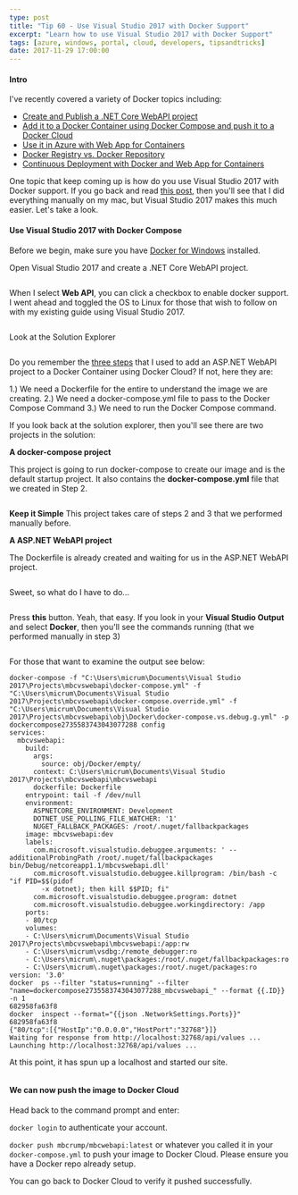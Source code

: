 ```yaml
---
type: post
title: "Tip 60 - Use Visual Studio 2017 with Docker Support"
excerpt: "Learn how to use Visual Studio 2017 with Docker Support"
tags: [azure, windows, portal, cloud, developers, tipsandtricks]
date: 2017-11-29 17:00:00
---
```



#### Intro

I've recently covered a variety of Docker topics including:

* [Create and Publish a .NET Core WebAPI project](http://www.michaelcrump.net/azure-tips-and-tricks54/)
* [Add it to a Docker Container using Docker Compose and push it to a Docker Cloud](http://www.michaelcrump.net/azure-tips-and-tricks55/)
* [Use it in Azure with Web App for Containers](http://www.michaelcrump.net/azure-tips-and-tricks56/)
* [Docker Registry vs. Docker Repository](http://www.michaelcrump.net/azure-tips-and-tricks57/)
* [Continuous Deployment with Docker and Web App for Containers](http://www.michaelcrump.net/azure-tips-and-tricks58/)

One topic that keep coming up is how do you use Visual Studio 2017 with Docker support. If you go back and read [this post](tip55/), then  you'll see that I did everything manually on my mac, but Visual Studio 2017 makes this much easier. Let's take a look. 

#### Use Visual Studio 2017 with Docker Compose

Before we begin, make sure you have [Docker for Windows](https://store.docker.com/editions/community/docker-ce-desktop-windows) installed. 

Open Visual Studio 2017 and create a .NET Core WebAPI project. 

<img :src="$withBase('/files/azurevsdoc1.png')">

When I select **Web API**, you can click a checkbox to enable docker support. I went ahead and toggled the OS to Linux for those that wish to follow on with my existing guide using Visual Studio 2017. 

<img :src="$withBase('/files/azurevsdoc2.png')">

Look at the Solution Explorer

<img :src="$withBase('/files/azurevsdoc3.png')">

Do you remember the [three steps](tip55/) that I used to add an ASP.NET WebAPI project to a Docker Container using Docker Cloud? If not, here they are:

1.) We need a Dockerfile for the entire to understand the image we are creating. 
2.) We need a docker-compose.yml file to pass to the Docker Compose Command
3.) We need to run the Docker Compose command. 

If you look back at the solution explorer, then you'll see there are two projects in the solution:

**A docker-compose project**

This project is going to run docker-compose to create our image and is the default startup project. It also contains the **docker-compose.yml** file that we created in Step 2. 

<img :src="$withBase('/files/azurevsdoc4.png')">

**Keep it Simple** This project takes care of steps 2 and 3 that we performed manually before.  


**A ASP.NET WebAPI project**

The Dockerfile is already created and waiting for us in the ASP.NET WebAPI project. 

<img :src="$withBase('/files/azurevsdoc5.png')">

Sweet, so what do I have to do...

<img :src="$withBase('/files/azurevsdoc6.png')">

Press **this** button. Yeah, that easy. If you look in your **Visual Studio Output** and select **Docker**, then you'll see the commands running (that we performed manually in step 3)

<img :src="$withBase('/files/azurevsdoc7.png')">

For those that want to examine the output see below: 

```text
docker-compose -f "C:\Users\micrum\Documents\Visual Studio 2017\Projects\mbcvswebapi\docker-compose.yml" -f "C:\Users\micrum\Documents\Visual Studio 2017\Projects\mbcvswebapi\docker-compose.override.yml" -f "C:\Users\micrum\Documents\Visual Studio 2017\Projects\mbcvswebapi\obj\Docker\docker-compose.vs.debug.g.yml" -p dockercompose2735583743043077288 config
services:
  mbcvswebapi:
    build:
      args:
        source: obj/Docker/empty/
      context: C:\Users\micrum\Documents\Visual Studio 2017\Projects\mbcvswebapi\mbcvswebapi
      dockerfile: Dockerfile
    entrypoint: tail -f /dev/null
    environment:
      ASPNETCORE_ENVIRONMENT: Development
      DOTNET_USE_POLLING_FILE_WATCHER: '1'
      NUGET_FALLBACK_PACKAGES: /root/.nuget/fallbackpackages
    image: mbcvswebapi:dev
    labels:
      com.microsoft.visualstudio.debuggee.arguments: ' --additionalProbingPath /root/.nuget/fallbackpackages  bin/Debug/netcoreapp1.1/mbcvswebapi.dll'
      com.microsoft.visualstudio.debuggee.killprogram: /bin/bash -c "if PID=$$(pidof
        -x dotnet); then kill $$PID; fi"
      com.microsoft.visualstudio.debuggee.program: dotnet
      com.microsoft.visualstudio.debuggee.workingdirectory: /app
    ports:
    - 80/tcp
    volumes:
    - C:\Users\micrum\Documents\Visual Studio 2017\Projects\mbcvswebapi\mbcvswebapi:/app:rw
    - C:\Users\micrum\vsdbg:/remote_debugger:ro
    - C:\Users\micrum\.nuget\packages:/root/.nuget/fallbackpackages:ro
    - C:\Users\micrum\.nuget\packages:/root/.nuget/packages:ro
version: '3.0'
docker  ps --filter "status=running" --filter "name=dockercompose2735583743043077288_mbcvswebapi_" --format {{.ID}} -n 1
682958fa63f8
docker  inspect --format="{{json .NetworkSettings.Ports}}" 682958fa63f8
{"80/tcp":[{"HostIp":"0.0.0.0","HostPort":"32768"}]}
Waiting for response from http://localhost:32768/api/values ...
Launching http://localhost:32768/api/values ...
```

At this point, it has spun up a localhost and started our site. 

<img :src="$withBase('/files/azurevsdoc8.png')">


#### We can now push the image to Docker Cloud

Head back to the command prompt and enter: 

`docker login` to authenticate your account. 

`docker push mbcrump/mbcwebapi:latest` or whatever you called it in your `docker-compose.yml` to push your image to Docker Cloud. Please ensure you have a Docker repo already setup. 

You can go back to Docker Cloud to verify it pushed successfully. 

<img :src="$withBase('/files/dockerblog2.png')">

